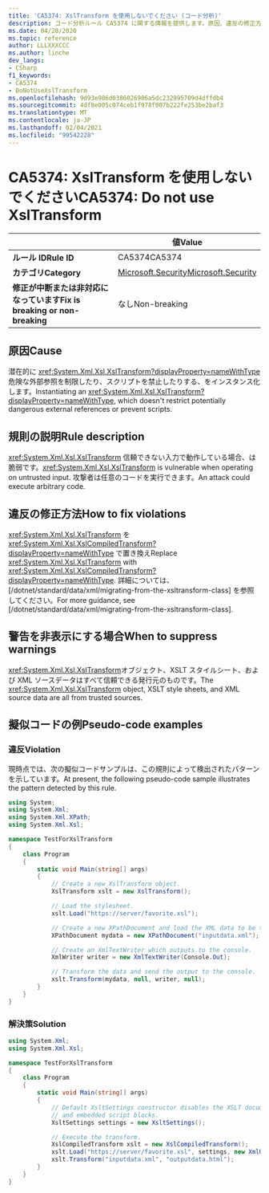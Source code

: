 ```yaml
---
title: 'CA5374: XslTransform を使用しないでください (コード分析)'
description: コード分析ルール CA5374 に関する情報を提供します。原因、違反の修正方法、非表示にするタイミングなどが含まれます。
ms.date: 04/28/2020
ms.topic: reference
author: LLLXXXCCC
ms.author: linche
dev_langs:
- CSharp
f1_keywords:
- CA5374
- DoNotUseXslTransform
ms.openlocfilehash: 9d93e906d0386026906a5dc232995709d4dffdb4
ms.sourcegitcommit: 4df8e005c074ceb1f978f007b222fe253be2baf3
ms.translationtype: MT
ms.contentlocale: ja-JP
ms.lasthandoff: 02/04/2021
ms.locfileid: "99542228"
---
```

# <a name="ca5374-do-not-use-xsltransform"></a><span data-ttu-id="49d31-103">CA5374: XslTransform を使用しないでください</span><span class="sxs-lookup"><span data-stu-id="49d31-103">CA5374: Do not use XslTransform</span></span>

| | <span data-ttu-id="49d31-104">値</span><span class="sxs-lookup"><span data-stu-id="49d31-104">Value</span></span> |
|-|-|
| <span data-ttu-id="49d31-105">**ルール ID**</span><span class="sxs-lookup"><span data-stu-id="49d31-105">**Rule ID**</span></span> |<span data-ttu-id="49d31-106">CA5374</span><span class="sxs-lookup"><span data-stu-id="49d31-106">CA5374</span></span>|
| <span data-ttu-id="49d31-107">**カテゴリ**</span><span class="sxs-lookup"><span data-stu-id="49d31-107">**Category**</span></span> |[<span data-ttu-id="49d31-108">Microsoft.Security</span><span class="sxs-lookup"><span data-stu-id="49d31-108">Microsoft.Security</span></span>](security-warnings.md)|
| <span data-ttu-id="49d31-109">**修正が中断または非対応になっています**</span><span class="sxs-lookup"><span data-stu-id="49d31-109">**Fix is breaking or non-breaking**</span></span> |<span data-ttu-id="49d31-110">なし</span><span class="sxs-lookup"><span data-stu-id="49d31-110">Non-breaking</span></span>|

## <a name="cause"></a><span data-ttu-id="49d31-111">原因</span><span class="sxs-lookup"><span data-stu-id="49d31-111">Cause</span></span>

<span data-ttu-id="49d31-112">潜在的に <xref:System.Xml.Xsl.XslTransform?displayProperty=nameWithType> 危険な外部参照を制限したり、スクリプトを禁止したりする、をインスタンス化します。</span><span class="sxs-lookup"><span data-stu-id="49d31-112">Instantiating an <xref:System.Xml.Xsl.XslTransform?displayProperty=nameWithType>, which doesn't restrict potentially dangerous external references or prevent scripts.</span></span>

## <a name="rule-description"></a><span data-ttu-id="49d31-113">規則の説明</span><span class="sxs-lookup"><span data-stu-id="49d31-113">Rule description</span></span>

<span data-ttu-id="49d31-114"><xref:System.Xml.Xsl.XslTransform> 信頼できない入力で動作している場合、は脆弱です。</span><span class="sxs-lookup"><span data-stu-id="49d31-114"><xref:System.Xml.Xsl.XslTransform> is vulnerable when operating on untrusted input.</span></span> <span data-ttu-id="49d31-115">攻撃者は任意のコードを実行できます。</span><span class="sxs-lookup"><span data-stu-id="49d31-115">An attack could execute arbitrary code.</span></span>

## <a name="how-to-fix-violations"></a><span data-ttu-id="49d31-116">違反の修正方法</span><span class="sxs-lookup"><span data-stu-id="49d31-116">How to fix violations</span></span>

<span data-ttu-id="49d31-117"><xref:System.Xml.Xsl.XslTransform> を <xref:System.Xml.Xsl.XslCompiledTransform?displayProperty=nameWithType> で置き換え</span><span class="sxs-lookup"><span data-stu-id="49d31-117">Replace <xref:System.Xml.Xsl.XslTransform> with <xref:System.Xml.Xsl.XslCompiledTransform?displayProperty=nameWithType>.</span></span> <span data-ttu-id="49d31-118">詳細については、[/dotnet/standard/data/xml/migrating-from-the-xsltransform-class] を参照してください。</span><span class="sxs-lookup"><span data-stu-id="49d31-118">For more guidance, see [/dotnet/standard/data/xml/migrating-from-the-xsltransform-class].</span></span>

## <a name="when-to-suppress-warnings"></a><span data-ttu-id="49d31-119">警告を非表示にする場合</span><span class="sxs-lookup"><span data-stu-id="49d31-119">When to suppress warnings</span></span>

<span data-ttu-id="49d31-120"><xref:System.Xml.Xsl.XslTransform>オブジェクト、XSLT スタイルシート、および XML ソースデータはすべて信頼できる発行元のものです。</span><span class="sxs-lookup"><span data-stu-id="49d31-120">The <xref:System.Xml.Xsl.XslTransform> object, XSLT style sheets, and XML source data are all from trusted sources.</span></span>

## <a name="pseudo-code-examples"></a><span data-ttu-id="49d31-121">擬似コードの例</span><span class="sxs-lookup"><span data-stu-id="49d31-121">Pseudo-code examples</span></span>

### <a name="violation"></a><span data-ttu-id="49d31-122">違反</span><span class="sxs-lookup"><span data-stu-id="49d31-122">Violation</span></span>

<span data-ttu-id="49d31-123">現時点では、次の擬似コードサンプルは、この規則によって検出されたパターンを示しています。</span><span class="sxs-lookup"><span data-stu-id="49d31-123">At present, the following pseudo-code sample illustrates the pattern detected by this rule.</span></span>

```csharp
using System;
using System.Xml;
using System.Xml.XPath;
using System.Xml.Xsl;

namespace TestForXslTransform
{
    class Program
    {
        static void Main(string[] args)
        {
            // Create a new XslTransform object.
            XslTransform xslt = new XslTransform();

            // Load the stylesheet.
            xslt.Load("https://server/favorite.xsl");

            // Create a new XPathDocument and load the XML data to be transformed.
            XPathDocument mydata = new XPathDocument("inputdata.xml");

            // Create an XmlTextWriter which outputs to the console.
            XmlWriter writer = new XmlTextWriter(Console.Out);

            // Transform the data and send the output to the console.
            xslt.Transform(mydata, null, writer, null);
        }
    }
}
```

### <a name="solution"></a><span data-ttu-id="49d31-124">解決策</span><span class="sxs-lookup"><span data-stu-id="49d31-124">Solution</span></span>

```csharp
using System.Xml;
using System.Xml.Xsl;

namespace TestForXslTransform
{
    class Program
    {
        static void Main(string[] args)
        {
            // Default XsltSettings constructor disables the XSLT document() function
            // and embedded script blocks.
            XsltSettings settings = new XsltSettings();

            // Execute the transform.
            XslCompiledTransform xslt = new XslCompiledTransform();
            xslt.Load("https://server/favorite.xsl", settings, new XmlUrlResolver());
            xslt.Transform("inputdata.xml", "outputdata.html");
        }
    }
}
```
